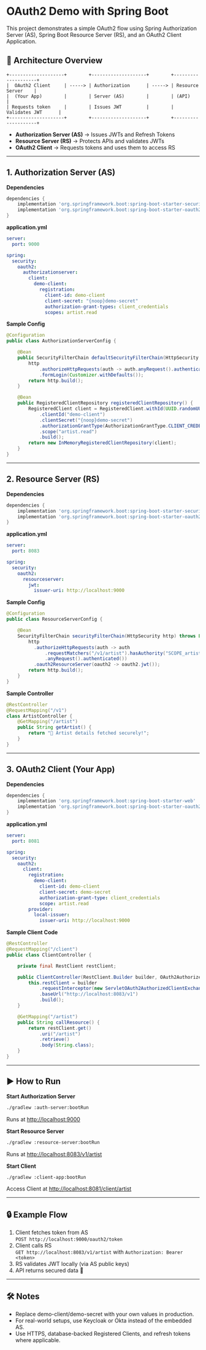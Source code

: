 # OAuth2 Demo with Spring Boot

This project demonstrates a simple OAuth2 flow using Spring Authorization Server (AS), Spring Boot Resource Server (RS), and an OAuth2 Client Application.

## 📌 Architecture Overview

```
+--------------------+        +--------------------+        +--------------------+
|  OAuth2 Client     | -----> | Authorization      | -----> | Resource Server    |
|  (Your App)        |        | Server (AS)        |        | (API)              |
| Requests token     |        | Issues JWT         |        | Validates JWT      |
+--------------------+        +--------------------+        +--------------------+
```

- **Authorization Server (AS)** → Issues JWTs and Refresh Tokens  
- **Resource Server (RS)** → Protects APIs and validates JWTs  
- **OAuth2 Client** → Requests tokens and uses them to access RS

---

## 1. Authorization Server (AS)

**Dependencies**
```groovy
dependencies {
    implementation 'org.springframework.boot:spring-boot-starter-security'
    implementation 'org.springframework.boot:spring-boot-starter-oauth2-authorization-server'
}
```

**application.yml**
```yaml
server:
  port: 9000

spring:
  security:
    oauth2:
      authorizationserver:
        client:
          demo-client:
            registration:
              client-id: demo-client
              client-secret: "{noop}demo-secret"
              authorization-grant-types: client_credentials
              scopes: artist.read
```

**Sample Config**
```java
@Configuration
public class AuthorizationServerConfig {

    @Bean
    public SecurityFilterChain defaultSecurityFilterChain(HttpSecurity http) throws Exception {
        http
            .authorizeHttpRequests(auth -> auth.anyRequest().authenticated())
            .formLogin(Customizer.withDefaults());
        return http.build();
    }

    @Bean
    public RegisteredClientRepository registeredClientRepository() {
        RegisteredClient client = RegisteredClient.withId(UUID.randomUUID().toString())
            .clientId("demo-client")
            .clientSecret("{noop}demo-secret")
            .authorizationGrantType(AuthorizationGrantType.CLIENT_CREDENTIALS)
            .scope("artist.read")
            .build();
        return new InMemoryRegisteredClientRepository(client);
    }
}
```

---

## 2. Resource Server (RS)

**Dependencies**
```groovy
dependencies {
    implementation 'org.springframework.boot:spring-boot-starter-security'
    implementation 'org.springframework.boot:spring-boot-starter-oauth2-resource-server'
}
```

**application.yml**
```yaml
server:
  port: 8083

spring:
  security:
    oauth2:
      resourceserver:
        jwt:
          issuer-uri: http://localhost:9000
```

**Sample Config**
```java
@Configuration
public class ResourceServerConfig {

    @Bean
    SecurityFilterChain securityFilterChain(HttpSecurity http) throws Exception {
        http
          .authorizeHttpRequests(auth -> auth
              .requestMatchers("/v1/artist").hasAuthority("SCOPE_artist.read")
              .anyRequest().authenticated())
          .oauth2ResourceServer(oauth2 -> oauth2.jwt());
        return http.build();
    }
}
```

**Sample Controller**
```java
@RestController
@RequestMapping("/v1")
class ArtistController {
    @GetMapping("/artist")
    public String getArtist() {
        return "🎵 Artist details fetched securely!";
    }
}
```

---

## 3. OAuth2 Client (Your App)

**Dependencies**
```groovy
dependencies {
    implementation 'org.springframework.boot:spring-boot-starter-web'
    implementation 'org.springframework.boot:spring-boot-starter-oauth2-client'
}
```

**application.yml**
```yaml
server:
  port: 8081

spring:
  security:
    oauth2:
      client:
        registration:
          demo-client:
            client-id: demo-client
            client-secret: demo-secret
            authorization-grant-type: client_credentials
            scope: artist.read
        provider:
          local-issuer:
            issuer-uri: http://localhost:9000
```

**Sample Client Code**
```java
@RestController
@RequestMapping("/client")
public class ClientController {

    private final RestClient restClient;

    public ClientController(RestClient.Builder builder, OAuth2AuthorizedClientManager manager) {
        this.restClient = builder
            .requestInterceptor(new ServletOAuth2AuthorizedClientExchangeFilterFunction(manager))
            .baseUrl("http://localhost:8083/v1")
            .build();
    }

    @GetMapping("/artist")
    public String callResource() {
        return restClient.get()
            .uri("/artist")
            .retrieve()
            .body(String.class);
    }
}
```

---

## ▶️ How to Run

**Start Authorization Server**
```sh
./gradlew :auth-server:bootRun
```
Runs at [http://localhost:9000](http://localhost:9000)

**Start Resource Server**
```sh
./gradlew :resource-server:bootRun
```
Runs at [http://localhost:8083/v1/artist](http://localhost:8083/v1/artist)

**Start Client**
```sh
./gradlew :client-app:bootRun
```
Access Client at [http://localhost:8081/client/artist](http://localhost:8081/client/artist)

---

## 🔒 Example Flow

1. Client fetches token from AS  
   `POST http://localhost:9000/oauth2/token`
2. Client calls RS  
   `GET http://localhost:8083/v1/artist` with `Authorization: Bearer <token>`
3. RS validates JWT locally (via AS public keys)
4. API returns secured data 🎉

---

## 🛠️ Notes

- Replace demo-client/demo-secret with your own values in production.
- For real-world setups, use Keycloak or Okta instead of the embedded AS.
- Use HTTPS, database-backed Registered Clients, and refresh tokens where applicable.
